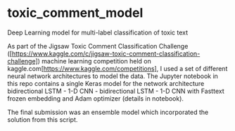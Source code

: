 # toxic_comment_model
Deep Learning model for multi-label classification of toxic text

As part of the Jigsaw Toxic Comment Classification Challenge ([https://www.kaggle.com/c/jigsaw-toxic-comment-classification-challenge]) machine learning competition held on kaggle.com[https://www.kaggle.com/competitions], I used a set of different neural network architectures to model the data. The Jupyter notebook in this repo contains a single Keras model for the network architecture
bidirectional LSTM - 1-D CNN - bidirectional LSTM - 1-D CNN
with Fasttext frozen embedding
and Adam optimizer (details in notebook).

The final submission was an ensemble model which incorporated the solution from this script.
